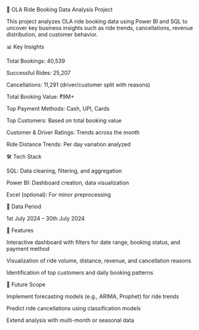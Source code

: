 🚗 OLA Ride Booking Data Analysis Project

This project analyzes OLA ride booking data using Power BI and SQL to uncover key business insights such as ride trends, cancellations, revenue distribution, and customer behavior.





📊 Key Insights

Total Bookings: 40,539

Successful Rides: 25,207

Cancellations: 11,291 (driver/customer split with reasons)

Total Booking Value: ₹9M+

Top Payment Methods: Cash, UPI, Cards

Top Customers: Based on total booking value

Customer & Driver Ratings: Trends across the month

Ride Distance Trends: Per day variation analyzed






🛠 Tech Stack

SQL: Data cleaning, filtering, and aggregation

Power BI: Dashboard creation, data visualization

Excel (optional): For minor preprocessing






📅 Data Period

1st July 2024 – 30th July 2024





📌 Features

Interactive dashboard with filters for date range, booking status, and payment method

Visualization of ride volume, distance, revenue, and cancellation reasons

Identification of top customers and daily booking patterns







🔮 Future Scope

Implement forecasting models (e.g., ARIMA, Prophet) for ride trends

Predict ride cancellations using classification models

Extend analysis with multi-month or seasonal data
